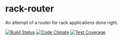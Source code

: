 # rack-router
An attempt of a router for rack applications done right.

[![Build Status](https://travis-ci.org/thiagorp/rack-router.svg?branch=master)](https://travis-ci.org/thiagorp/rack-router) [![Code Climate](https://codeclimate.com/github/thiagorp/rack-router/badges/gpa.svg)](https://codeclimate.com/github/thiagorp/rack-router) [![Test Coverage](https://codeclimate.com/github/thiagorp/rack-router/badges/coverage.svg)](https://codeclimate.com/github/thiagorp/rack-router/coverage)
